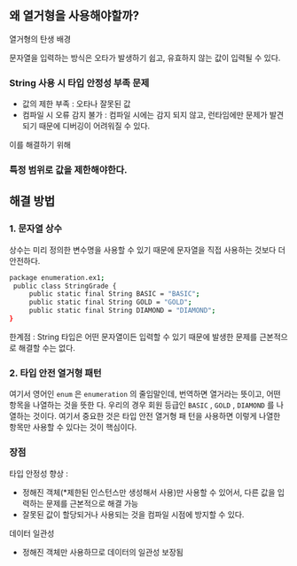 ## 왜 열거형을 사용해야할까?

열거형의 탄생 배경

문자열을 입력하는 방식은 오타가 발생하기 쉽고, 유효하지 않는 값이 입력될 수 있다.

### String 사용 시 타입 안정성 부족 문제

- 값의 제한 부족 : 오타나 잘못된 값
- 컴파일 시 오류 감지 불가 : 컴파일 시에는 감지 되지 않고, 런타임에만 문제가 발견되기 때문에 디버깅이 어려워질 수 있다.

이를 해결하기 위해

### 특정 범위로 값을 제한해야한다.

## 해결 방법

### 1. 문자열 상수

상수는 미리 정의한 변수명을 사용할 수 있기 때문에 문자열을 직접 사용하는 것보다 더 안전하다.

```bash
package enumeration.ex1;
 public class StringGrade {
     public static final String BASIC = "BASIC";
     public static final String GOLD = "GOLD";
     public static final String DIAMOND = "DIAMOND";
}
```

한계점 : String 타입은 어떤 문자열이든 입력할 수 있기 때문에 발생한 문제를 근본적으로 해결할 수는 없다.

### 2. 타입 안전 열거형 패턴

여기서 영어인 `enum` 은 `enumeration` 의 줄임말인데, 번역하면 열거라는 뜻이고, 어떤 항목을 나열하는 것을 뜻한
다. 우리의 경우 회원 등급인 `BASIC` , `GOLD` , `DIAMOND` 를 나열하는 것이다. 여기서 중요한 것은 타입 안전 열거형 패
턴을 사용하면 이렇게 나열한 항목만 사용할 수 있다는 것이 핵심이다.


### 장점

타입 안정성 향상 :

- 정해진 객체(*제한된 인스턴스만 생성해서 사용)만 사용할 수 있어서, 다른 값을 입력하는 문제를 근본적으로 해결 가능
- 잘못된 값이 할당되거나 사용되는 것을 컴파일 시점에 방지할 수 있다.

데이터 일관성

- 정해진 객체만 사용하므로 데이터의 일관성 보장됨

